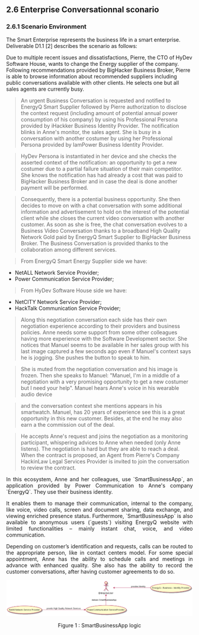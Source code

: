 2.6 Enterprise Conversationnal sconario
----------------------------------

### 2.6.1 Scenario Environment

The Smart Enterprise represents the business life in a smart enterprise. Deliverable D1.1 [2] describes
the scenario as follows:


Due to multiple recent issues and dissatisfactions, Pierre, the CTO of HyDev Software House, wants to change the Energy supplier of the company.
Following recommendations provided by BigHacker Business Broker, Pierre is able to browse information about recommended suppliers including public conversations available with other clients. He selects one but all sales agents are currently busy.


>An urgent Business Conversation is requested and notified to EnergyQ Smart Supplier followed by Pierre authorization to disclose the context request (including amount of potential annual power consumption of his company) by using his Professional Persona provided by iHackker Business Identity Provider. The notification blinks in Anne's monitor, the sales agent. She is busy in a conversation with another costumer by using her Professional Persona provided by IamPower Business Identity Provider.

>HyDev Persona is instantiated in her device and she checks the asserted context of the notification: an opportunity to get a new costumer due to a partial failure situation of their main competitor. She knows the notification has had already a cost that was paid to BigHacker Business Broker and in case the deal is done another payment will be performed.

> Consequently, there is a potential business opportunity. She then decides to move on with a chat conversation with some additional information and advertisement to hold on the interest of the potential client while she closes the current video conversation with another customer.
As soon as she is free, the chat conversation evolves to a Business Video Conversation thanks to a broadband High Quality Network Gold paid by EnergyQ Smart Supplier to BigHacker Business Broker. The Business Conversation is provided thanks to the collaboration among different services.

>From EnergyQ Smart Energy Supplier side we have:
*  NetALL Network Service Provider;
* Power Communication Service Provider;

> From HyDev Software House side we have:
* NetCITY Network Service Provider;
* HackTalk Communication Service Provider;

> Along this negotiation conversation each side has their own negotiation experience according to their providers and business policies.
Anne needs some support from some other colleagues having more experience with the Software Development sector. She notices that Manuel seems to be available in her sales group with his last image captured a few seconds ago even if Manuel's context says he is jogging. She pushes the button to speak to him.

> She is muted from the negotiation conversation and his image is frozen. Then she speaks to Manuel: "Manuel, I'm in a middle of a negotiation with a very promising opportunity to get a new costumer but I need your help". Manuel hears Anne's voice in his wearable audio device

> and the conversation context she mentions appears in his smartwatch. Manuel, has 20 years of experience see this is a great opportunity in this new customer. Besides, at the end he may also earn a the commission out of the deal.

> He accepts Anne's request and joins the negotiation as a monitoring participant, whispering advices to Anne when needed (only Anne listens). The negotiation is hard but they are able to reach a deal. When the contract is proposed, an Agent from Pierre's Company HackinLaw Legal Services Provider is invited to join the conversation to review the contract.

<p align="justify"> In this ecosystem, Anne and her colleagues, use `SmartBusinessApp`, an application provided by Power Communication to Anne's company `EnergyQ`. They use their business identity.</p>

<p align="justify">It enables them to manage their communication, internal to the company, like voice, video calls, screen and document sharing, data exchange,  and viewing enriched presence status. Furthermore, `SmartBusinessApp`  is also available to anonymous users (`guests`) visiting EnergyQ website with limited functionalities – mainly instant chat, voice, and video communication.</p>

<p align="justify">Depending on customer’s identification and requests, calls can be routed to the appropriate person, like in contact centers model.
For some special appointment, Anne has the ability to schedule calls and meetings in advance with enhanced quality. She also has the ability to record the customer conversations, after having customer agreements to do so.</p>



 ![SmartBusinessApp-view](./SmartBusinessApp-view.png)
  <p align="center">Figure 1 : SmartBusinessApp logic</p>

